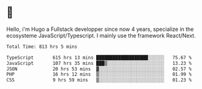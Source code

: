 # 👋 

Hello, i'm Hugo a Fullstack developper since now 4 years, specialize in the ecosysteme JavaScript/Typescript. I mainly use the framework React/Next.

<!--START_SECTION:waka-->

```txt
Total Time: 813 hrs 5 mins

TypeScript       615 hrs 13 mins ███████████████████░░░░░░   75.67 %
JavaScript       107 hrs 35 mins ███▒░░░░░░░░░░░░░░░░░░░░░   13.23 %
JSON             20 hrs 53 mins  ▓░░░░░░░░░░░░░░░░░░░░░░░░   02.57 %
PHP              16 hrs 12 mins  ▒░░░░░░░░░░░░░░░░░░░░░░░░   01.99 %
CSS              9 hrs 59 mins   ▒░░░░░░░░░░░░░░░░░░░░░░░░   01.23 %
```

<!--END_SECTION:waka-->
